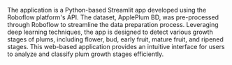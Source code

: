 The application is a Python-based Streamlit app developed using the Roboflow platform's API. The dataset, ApplePlum BD, was pre-processed through Roboflow to streamline the data preparation process. Leveraging deep learning techniques, the app is designed to detect various growth stages of plums, including flower, bud, early fruit, mature fruit, and ripened stages. This web-based application provides an intuitive interface for users to analyze and classify plum growth stages efficiently.
